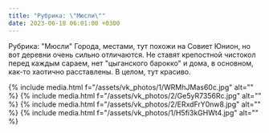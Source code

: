 ```yaml
---
title: "Рубрика: \"Мюсли\""
date: 2023-06-18 06:01:00 +0300
---
```


Рубрика: "Мюсли"
Города, местами, тут похожи на Совиет Юнион, но вот деревни очень сильно отличаются. Не ставят крепостной чистокол перед каждым сараем, нет "цыганского барокко" и дома, в основном, как-то хаотично расставлены. В целом, тут красиво.


{% include media.html f="/assets/vk_photos/1/WRMhJMas60c.jpg" alt="" %}
{% include media.html f="/assets/vk_photos/2/Ge5yR7356Rc.jpg" alt="" %}
{% include media.html f="/assets/vk_photos/2/ERxdFrY0nw8.jpg" alt="" %}
{% include media.html f="/assets/vk_photos/1/H5fi3kGHWt4.jpg" alt="" %}
